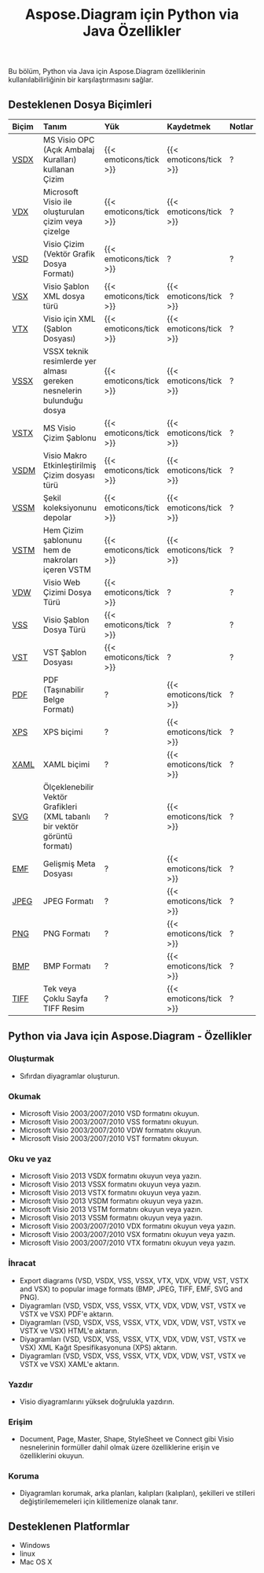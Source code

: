 ﻿---
title: Aspose.Diagram için Python via Java Özellikler
type: docs
weight: 10
url: /tr/java/aspose-diagram-for-python-via-java-features/
---
Bu bölüm, Python via Java için Aspose.Diagram özelliklerinin kullanılabilirliğinin bir karşılaştırmasını sağlar.
## **Desteklenen Dosya Biçimleri**

|**Biçim**|**Tanım**|**Yük**|**Kaydetmek**|**Notlar**|
|:- |:- |:- |:- |:- |
|[VSDX](https://docs.fileformat.com/visio/vsdx/)|MS Visio OPC (Açık Ambalaj Kuralları) kullanan Çizim|{{< emoticons/tick >}}|{{< emoticons/tick >}}|?|
|[VDX](https://docs.fileformat.com/visio/vdx/)|Microsoft Visio ile oluşturulan çizim veya çizelge|{{< emoticons/tick >}}|{{< emoticons/tick >}}|?|
|[VSD](https://docs.fileformat.com/visio/vsd/)|Visio Çizim (Vektör Grafik Dosya Formatı)|{{< emoticons/tick >}}|?|?|
|[VSX](https://docs.fileformat.com/visio/vsx/)|Visio Şablon XML dosya türü|{{< emoticons/tick >}}|{{< emoticons/tick >}}|?|
|[VTX](https://docs.fileformat.com/visio/vtx/)|Visio için XML (Şablon Dosyası)|{{< emoticons/tick >}}|{{< emoticons/tick >}}|?|
|[VSSX](https://docs.fileformat.com/visio/vssx/)|VSSX teknik resimlerde yer alması gereken nesnelerin bulunduğu dosya|{{< emoticons/tick >}}|{{< emoticons/tick >}}|?|
|[VSTX](https://docs.fileformat.com/visio/vstx/)|MS Visio Çizim Şablonu|{{< emoticons/tick >}}|{{< emoticons/tick >}}|?|
|[VSDM](https://docs.fileformat.com/visio/vsdm/)|Visio Makro Etkinleştirilmiş Çizim dosyası türü|{{< emoticons/tick >}}|{{< emoticons/tick >}}|?|
|[VSSM](https://docs.fileformat.com/visio/vssm/)|Şekil koleksiyonunu depolar|{{< emoticons/tick >}}|{{< emoticons/tick >}}|?|
|[VSTM](https://docs.fileformat.com/visio/vstm/)|Hem Çizim şablonunu hem de makroları içeren VSTM|{{< emoticons/tick >}}|{{< emoticons/tick >}}|?|
|[VDW](https://docs.fileformat.com/visio/vdw/)|Visio Web Çizimi Dosya Türü|{{< emoticons/tick >}}|?|?|
|[VSS](https://docs.fileformat.com/visio/vss/)|Visio Şablon Dosya Türü|{{< emoticons/tick >}}|?|?|
|[VST](https://docs.fileformat.com/visio/vst/)|VST Şablon Dosyası|{{< emoticons/tick >}}|?|?|
|[PDF](https://docs.fileformat.com/pdf/)|PDF (Taşınabilir Belge Formatı)|?|{{< emoticons/tick >}}|?|
|[XPS](https://docs.fileformat.com/page-description-language/xps/)|XPS biçimi|?|{{< emoticons/tick >}}|?|
|[XAML](https://docs.fileformat.com/web/xaml/)|XAML biçimi|?|{{< emoticons/tick >}}|?|
|[SVG](https://docs.fileformat.com/specification/page-description-language/svg/)|Ölçeklenebilir Vektör Grafikleri (XML tabanlı bir vektör görüntü formatı)|?|{{< emoticons/tick >}}|?|
|[EMF](https://docs.fileformat.com/image/emf/)|Gelişmiş Meta Dosyası|?|{{< emoticons/tick >}}|?|
|[JPEG](https://docs.fileformat.com/image/jpeg/)|JPEG Formatı|?|{{< emoticons/tick >}}|?|
|[PNG](https://docs.fileformat.com/image/png/)|PNG Formatı|?|{{< emoticons/tick >}}|?|
|[BMP](https://docs.fileformat.com/image/bmp/)|BMP Formatı|?|{{< emoticons/tick >}}|?|
|[TIFF](https://docs.fileformat.com/image/tiff/)|Tek veya Çoklu Sayfa TIFF Resim|?|{{< emoticons/tick >}}|?|
## **Python via Java için Aspose.Diagram - Özellikler**
### **Oluşturmak**
- Sıfırdan diyagramlar oluşturun.
### **Okumak**
- Microsoft Visio 2003/2007/2010 VSD formatını okuyun.
- Microsoft Visio 2003/2007/2010 VSS formatını okuyun.
- Microsoft Visio 2003/2007/2010 VDW formatını okuyun.
- Microsoft Visio 2003/2007/2010 VST formatını okuyun.
### **Oku ve yaz**
- Microsoft Visio 2013 VSDX formatını okuyun veya yazın.
- Microsoft Visio 2013 VSSX formatını okuyun veya yazın.
- Microsoft Visio 2013 VSTX formatını okuyun veya yazın.
- Microsoft Visio 2013 VSDM formatını okuyun veya yazın.
- Microsoft Visio 2013 VSTM formatını okuyun veya yazın.
- Microsoft Visio 2013 VSSM formatını okuyun veya yazın.
- Microsoft Visio 2003/2007/2010 VDX formatını okuyun veya yazın.
- Microsoft Visio 2003/2007/2010 VSX formatını okuyun veya yazın.
- Microsoft Visio 2003/2007/2010 VTX formatını okuyun veya yazın.
### **İhracat**
- Export diagrams (VSD, VSDX, VSS, VSSX, VTX, VDX, VDW, VST, VSTX and VSX) to popular image formats (BMP, JPEG, TIFF, EMF, SVG and PNG).
- Diyagramları (VSD, VSDX, VSS, VSSX, VTX, VDX, VDW, VST, VSTX ve VSTX ve VSX) PDF'e aktarın.
- Diyagramları (VSD, VSDX, VSS, VSSX, VTX, VDX, VDW, VST, VSTX ve VSTX ve VSX) HTML'e aktarın.
- Diyagramları (VSD, VSDX, VSS, VSSX, VTX, VDX, VDW, VST, VSTX ve VSX) XML Kağıt Spesifikasyonuna (XPS) aktarın.
- Diyagramları (VSD, VSDX, VSS, VSSX, VTX, VDX, VDW, VST, VSTX ve VSTX ve VSX) XAML'e aktarın.
### **Yazdır**
- Visio diyagramlarını yüksek doğrulukla yazdırın.
### **Erişim**
- Document, Page, Master, Shape, StyleSheet ve Connect gibi Visio nesnelerinin formüller dahil olmak üzere özelliklerine erişin ve özelliklerini okuyun.
### **Koruma**
- Diyagramları korumak, arka planları, kalıpları (kalıpları), şekilleri ve stilleri değiştirilememeleri için kilitlemenize olanak tanır.
## **Desteklenen Platformlar**
- Windows
- linux
- Mac OS X
